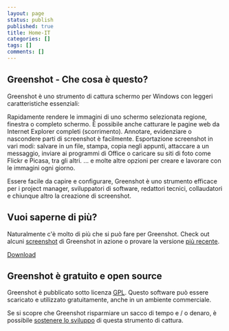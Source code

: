 ```yaml
---
layout: page
status: publish
published: true
title: Home-IT
categories: []
tags: []
comments: []
---
```

<div class="two-col left-box">
<h2>Greenshot - Che cosa è questo?</h2>
<p>Greenshot è uno strumento di cattura schermo per Windows con leggeri caratteristiche essenziali:</p>
<p class="ul">
<span class="li">Rapidamente rendere le immagini di uno schermo selezionata regione, finestra o completo schermo. È possibile anche catturare le pagine web da Internet Explorer completi (scorrimento).</span>  <span class="li">Annotare, evidenziare o nascondere parti di screenshot è facilmente.</span>  <span class="li">Esportazione screenshot in vari modi: salvare in un file, stampa, copia negli appunti, attaccare a un messaggio, inviare ai programmi di Office o caricare su siti di foto come Flickr e Picasa, tra gli altri.</span> <span class="li">... e molte altre opzioni per creare e lavorare con le immagini ogni giorno.</li></p>
<p>Essere facile da capire e configurare, Greenshot è uno strumento efficace per i project manager, sviluppatori di software, redattori tecnici, collaudatori e chiunque altro la creazione di screenshot.</p>
</div>
<div class="two-col right-box">
<h2>Vuoi saperne di più?</h2>
<p>Naturalmente c'è molto di più che si può fare per Greenshot. Check out alcuni <a href="/screenshots/">screenshot</a> di Greenshot in azione o provare la versione <a href="/downloads/">più recente</a>.</p>
<p><a class="button" href="/downloads/">Download</a></p>
<h2>Greenshot è gratuito e open source</h2>
<p>Greenshot è pubblicato sotto licenza <a href="http://en.wikipedia.org/wiki/GNU_General_Public_License" target="_blank">GPL</a>. Questo software può essere scaricato e utilizzato gratuitamente, anche in un ambiente commerciale.</p>
<p>Se si scopre che Greenshot risparmiare un sacco di tempo e / o denaro, è possibile <a href="/support/">sostenere lo sviluppo</a> di questa strumento di cattura.</p>
</div>
